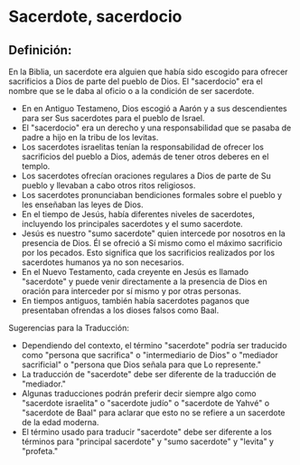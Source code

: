 # Sacerdote, sacerdocio

## Definición: 

En la Biblia,  un sacerdote era alguien que había sido escogido para ofrecer sacrificios a Dios de parte del pueblo de Dios. El "sacerdocio" era el nombre que se le daba al oficio o a la condición de ser sacerdote.

* En en Antiguo Testameno, Dios escogió a Aarón y a sus descendientes para ser Sus sacerdotes para el pueblo de Israel.
* El "sacerdocio" era un derecho y una responsabilidad que se pasaba de padre a hijo en la tribu de los levitas.
* Los sacerdotes israelitas tenían la responsabilidad de ofrecer los sacrificios del pueblo a Dios, además de tener otros deberes en el templo.
* Los sacerdotes ofrecían oraciones regulares a Dios de parte de Su pueblo y llevaban a cabo otros ritos religiosos.
* Los sacerdotes pronunciaban bendiciones formales sobre el pueblo y les enseñaban las leyes de Dios.
* En el tiempo de Jesús, había diferentes niveles de sacerdotes, incluyendo los principales sacerdotes y el sumo sacerdote.
* Jesús es nuestro "sumo sacerdote" quien intercede por nosotros en la presencia de Dios. Él se ofreció a Sí mismo como el máximo sacrificio por los pecados. Esto significa que los sacrificios realizados por los sacerdotes humanos ya no son necesarios.
* En el Nuevo Testamento, cada creyente en Jesús es llamado "sacerdote" y puede venir directamente a la presencia de Dios en oración para interceder por sí mismo y por otras personas.
* En tiempos antiguos, también había sacerdotes paganos que presentaban ofrendas a los dioses falsos como Baal.

Sugerencias para la Traducción:

* Dependiendo del contexto, el término "sacerdote" podría ser traducido como "persona que sacrifica" o "intermediario de Dios" o "mediador sacrificial" o "persona que Dios señala para que Lo represente."
* La traducción de "sacerdote" debe ser diferente de la traducción de "mediador."
* Algunas traducciones podrán preferir decir siempre algo como "sacerdote israelita" o "sacerdote judío" o "sacerdote de Yahvé" o "sacerdote de Baal" para aclarar que esto no se refiere a un sacerdote de la edad moderna.
* El término usado para traducir "sacerdote" debe ser diferente a los términos para "principal sacerdote" y  "sumo sacerdote" y "levita" y "profeta."

